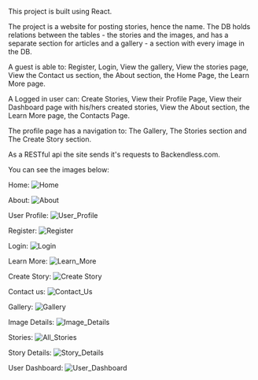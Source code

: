 This project is built using React.

The project is a website for posting stories, hence the name. The DB holds relations between the tables - the stories and the images, and has a separate section for articles and a gallery - a section with every image in the DB.

A guest is able to: Register, Login, View the gallery, View the stories page, View the Contact us section, the About section, the Home Page, the Learn More page.

A Logged in user can: Create Stories, View their Profile Page, View their Dashboard page with his/hers created stories, View the About section, the Learn More page, the Contacts Page. 

The profile page has a navigation to: The Gallery, The Stories section and The Create Story section.

As a RESTful api the site sends it's requests to Backendless.com.

You can see the images below:

Home:
![Home](https://github.com/GeorgiTTodorov/React--project/assets/106379153/06ac95b8-bc45-439b-9ee5-70364f9d0b64)

About:
![About](https://github.com/GeorgiTTodorov/React--project/assets/106379153/2e872725-d007-4aae-b776-078b9eec0d1d)

User Profile:
![User_Profile](https://github.com/GeorgiTTodorov/React--project/assets/106379153/03be7019-b6d0-451f-b834-2766015dd3aa)

Register:
![Register](https://github.com/GeorgiTTodorov/React--project/assets/106379153/9f948d49-44c1-468f-904d-423344dcdd8e)

Login:
![Login](https://github.com/GeorgiTTodorov/React--project/assets/106379153/981bd72f-548f-4aa3-9476-6172130f7908)

Learn More:
![Learn_More](https://github.com/GeorgiTTodorov/React--project/assets/106379153/64ad4f05-2519-4d55-a476-0b69c1e48a75)

Create Story:
![Create Story](https://github.com/GeorgiTTodorov/React--project/assets/106379153/717d406c-0088-4dd7-af14-378018ea9412)

Contact us:
![Contact_Us](https://github.com/GeorgiTTodorov/React--project/assets/106379153/c378b9ab-1204-4b2b-ab8f-82abb6fd847c)

Gallery:
![Gallery](https://github.com/GeorgiTTodorov/React--project/assets/106379153/e4a7db71-f852-4a97-99dd-aafb3fee8f88)

Image Details:
![Image_Details](https://github.com/GeorgiTTodorov/React--project/assets/106379153/f2c55e53-7088-4911-ae55-4eb88c23afce)

Stories:
![All_Stories](https://github.com/GeorgiTTodorov/React--project/assets/106379153/78003199-4c85-4f8a-aca3-70a4e6c1ba88)

Story Details:
![Story_Details](https://github.com/GeorgiTTodorov/React--project/assets/106379153/6fb518f9-2e5f-4f8b-85d1-2643b8b57c09)

User Dashboard:
![User_Dashboard](https://github.com/GeorgiTTodorov/React--project/assets/106379153/8b4d2209-5a7f-4ea6-be00-a305e67eeb05)



